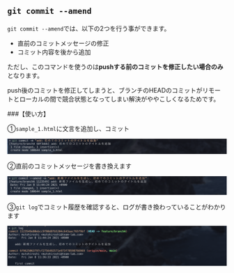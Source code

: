 ## `git commit --amend`

`git commit --amend`では、以下の2つを行う事ができます。

* 直前のコミットメッセージの修正
* コミット内容を後から追加

ただし、このコマンドを使うのは**pushする前のコミットを修正したい場合のみ**となります。

push後のコミットを修正してしまうと、ブランチのHEADのコミットがリモートとローカルの間で競合状態となってしまい解決がややこしくなるためです。

###【使い方】

①`sample_1.html`に文言を追加し、コミット

<div style="text-align: center;">
<img src="../images/commit1.jpg" alt="コミット画像">
</div>

②直前のコミットメッセージを書き換えます

<div style="text-align: center;">
<img src="../images/commit2.jpg" alt="commit--amend画像">
</div>

③`git log`でコミット履歴を確認すると、ログが書き換わっていることがわかります

<div style="text-align: center;">
<img src="../images/log1.jpg" alt="gitlog画像">
</div>